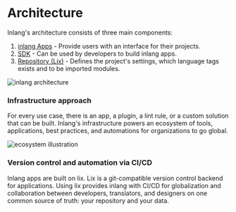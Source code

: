 # Architecture

Inlang's architecture consists of three main components:

1. [inlang Apps](/documentation/concept/app) - Provide users with an interface for their projects.
2. [SDK](/documentation/sdk) - Can be used by developers to build inlang apps.
3. [Repository (Lix)](/#lix) - Defines the project's settings, which language tags exists and to be imported modules.

![inlang architecture](https://cdn.jsdelivr.net/gh/opral/monorepo/inlang/documentation/sdk/assets/architecture.jpg)

### Infrastructure approach

For every use case, there is an app, a plugin, a lint rule, or a custom solution that can be built. Inlang's infrastructure powers an ecosystem of tools, applications, best practices, and automations for organizations to go global.

![ecosystem illustration](https://cdn.jsdelivr.net/gh/opral/monorepo@latest/inlang/documentation/ecosystem/assets/ecosystem-atom.jpg)


### Version control and automation via CI/CD

Inlang apps are built on lix. Lix is a git-compatible version control backend for applications. Using lix provides inlang with CI/CD for globalization and collaboration between developers, translators, and designers on one common source of truth: your repository and your data.

<doc-figure src="https://github.com/opral/monorepo/assets/58360188/917cc987-669d-4203-a2ed-8184087fd070" alt="lix-based globalization infrastructure" caption="Lix repositories act as building blocks for tools, applications like the editor, and automation via CI/CD."></doc-figure>
